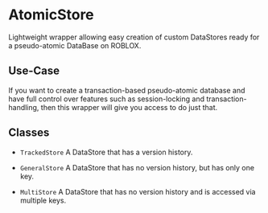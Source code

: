 # AtomicStore
Lightweight wrapper allowing easy creation of custom DataStores ready for a pseudo-atomic DataBase on ROBLOX.

## Use-Case
If you want to create a transaction-based pseudo-atomic database and have full control over features such as session-locking and transaction-handling, then this wrapper will give you access to do just that.

## Classes

- `TrackedStore` A DataStore that has a version history.

- `GeneralStore` A DataStore that has no version history, but has only one key.

- `MultiStore` A DataStore that has no version history and is accessed via multiple keys.
